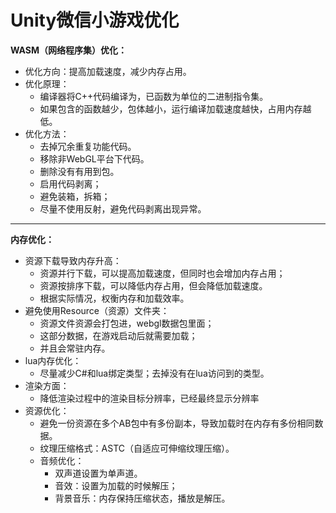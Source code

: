 # Unity微信小游戏优化
**WASM（网络程序集）优化：**
- 优化方向：提高加载速度，减少内存占用。
- 优化原理：
  - 编译器将C++代码编译为，已函数为单位的二进制指令集。
  - 如果包含的函数越少，包体越小，运行编译加载速度越快，占用内存越低。
- 优化方法：
  - 去掉冗余重复功能代码。 
  - 移除非WebGL平台下代码。
  - 删除没有有用到包。
  - 启用代码剥离；
  - 避免装箱，拆箱；
  - 尽量不使用反射，避免代码剥离出现异常。 
***
**内存优化：**
- 资源下载导致内存升高：
  - 资源并行下载，可以提高加载速度，但同时也会增加内存占用；
  - 资源按排序下载，可以降低内存占用，但会降低加载速度。
  - 根据实际情况，权衡内存和加载效率。
- 避免使用Resource（资源）文件夹：
  - 资源文件资源会打包进，webgl数据包里面；
  - 这部分数据，在游戏启动后就需要加载；
  - 并且会常驻内存。
- lua内存优化：
  - 尽量减少C#和lua绑定类型；去掉没有在lua访问到的类型。
- 渲染方面：
  - 降低渲染过程中的渲染目标分辨率，已经最终显示分辨率
- 资源优化：
  - 避免一份资源在多个AB包中有多份副本，导致加载时在内存有多份相同数据。 
  - 纹理压缩格式：ASTC（自适应可伸缩纹理压缩）。
  - 音频优化：
    - 双声道设置为单声道。
    - 音效：设置为加载的时候解压；
    - 背景音乐：内存保持压缩状态，播放是解压。 
